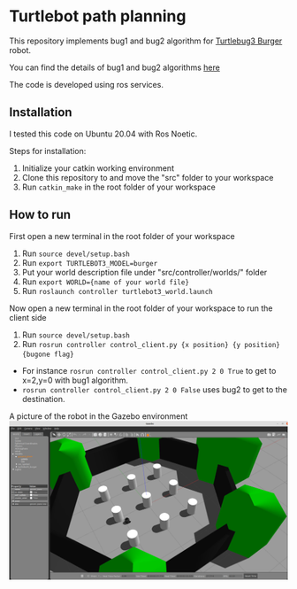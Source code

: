 # Turtlebot path planning

This repository implements bug1 and bug2 algorithm for [Turtlebug3 Burger](https://emanual.robotis.com/docs/en/platform/turtlebot3/overview/) 
robot.

You can find the details of bug1 and bug2 algorithms [here](https://www.cs.cmu.edu/~motionplanning/lecture/Chap2-Bug-Alg_howie.pdf)

The code is developed using ros services.

## Installation
I tested this code on Ubuntu 20.04 with Ros Noetic.

Steps for installation:
1) Initialize your catkin working environment
2) Clone this repository to and move the "src" folder to your workspace
3) Run ```catkin_make``` in the root folder of your workspace


## How to run
First open a new terminal in the root folder of your workspace 
1) Run ```source devel/setup.bash```
2) Run ```export TURTLEBOT3_MODEL=burger```   
3) Put your world description file under "src/controller/worlds/" folder
4) Run ```export WORLD={name of your world file}```
5) Run ```roslaunch controller turtlebot3_world.launch ```

Now open a new terminal in the root folder of your workspace to run the client side
1) Run ```source devel/setup.bash```
2) Run ```rosrun controller control_client.py {x position} {y position} {bugone flag}``` 
* For instance ```rosrun controller control_client.py 2 0 True```
to get to x=2,y=0 with bug1 algorithm.
* ```rosrun controller control_client.py 2 0 False``` uses bug2 to get to the destination.


A picture of the robot in the Gazebo environment
![alt ](pic.jpg)